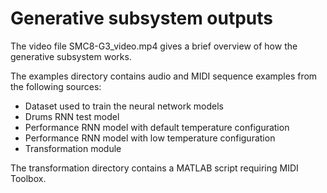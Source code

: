 # Generative subsystem outputs
The video file SMC8-G3_video.mp4 gives a brief overview of how the generative subsystem works.

The examples directory contains audio and MIDI sequence examples from the following sources:
* Dataset used to train the neural network models
* Drums RNN test model
* Performance RNN model with default temperature configuration
* Performance RNN model with low temperature configuration
* Transformation module

The transformation directory contains a MATLAB script requiring MIDI Toolbox.
